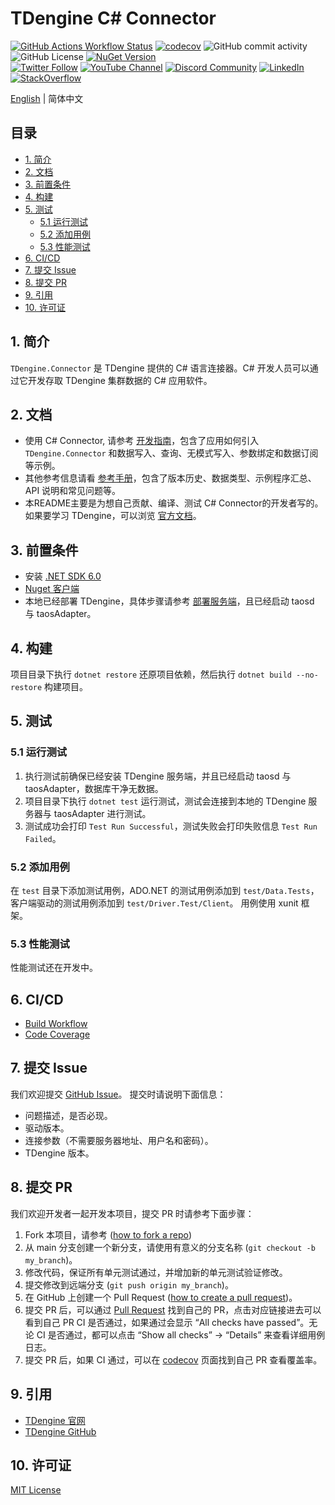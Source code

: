 <!-- omit in toc -->
# TDengine C# Connector
<!-- omit in toc -->

[![GitHub Actions Workflow Status](https://img.shields.io/github/actions/workflow/status/taosdata/taos-connector-dotnet/build.yml)](https://github.com/taosdata/taos-connector-dotnet/actions/workflows/build.yml)
[![codecov](https://codecov.io/gh/taosdata/taos-connector-dotnet/graph/badge.svg?token=U30JZYDGMS)](https://codecov.io/gh/taosdata/taos-connector-dotnet)
![GitHub commit activity](https://img.shields.io/github/commit-activity/m/taosdata/taos-connector-dotnet)
![GitHub License](https://img.shields.io/github/license/taosdata/taos-connector-dotnet)
[![NuGet Version](https://img.shields.io/nuget/v/TDengine.Connector)](https://www.nuget.org/packages/TDengine.Connector)
<br />
[![Twitter Follow](https://img.shields.io/twitter/follow/tdenginedb?label=TDengine&style=social)](https://twitter.com/tdenginedb)
[![YouTube Channel](https://img.shields.io/badge/Subscribe_@tdengine--white?logo=youtube&style=social)](https://www.youtube.com/@tdengine)
[![Discord Community](https://img.shields.io/badge/Join_Discord--white?logo=discord&style=social)](https://discord.com/invite/VZdSuUg4pS)
[![LinkedIn](https://img.shields.io/badge/Follow_LinkedIn--white?logo=linkedin&style=social)](https://www.linkedin.com/company/tdengine)
[![StackOverflow](https://img.shields.io/badge/Ask_StackOverflow--white?logo=stackoverflow&style=social&logoColor=orange)](https://stackoverflow.com/questions/tagged/tdengine)

[English](README.md) | 简体中文

<!-- omit in toc -->
## 目录
<!-- omit in toc -->

- [1. 简介](#1-简介)
- [2. 文档](#2-文档)
- [3. 前置条件](#3-前置条件)
- [4. 构建](#4-构建)
- [5. 测试](#5-测试)
  - [5.1 运行测试](#51-运行测试)
  - [5.2 添加用例](#52-添加用例)
  - [5.3 性能测试](#53-性能测试)
- [6. CI/CD](#6-cicd)
- [7. 提交 Issue](#7-提交-issue)
- [8. 提交 PR](#8-提交-pr)
- [9. 引用](#9-引用)
- [10. 许可证](#10-许可证)

## 1. 简介

`TDengine.Connector` 是 TDengine 提供的 C# 语言连接器。C# 开发人员可以通过它开发存取 TDengine 集群数据的 C# 应用软件。

## 2. 文档

- 使用 C# Connector, 请参考 [开发指南](https://docs.taosdata.com/develop/)，包含了应用如何引入 `TDengine.Connector` 和数据写入、查询、无模式写入、参数绑定和数据订阅等示例。
- 其他参考信息请看 [参考手册](https://docs.taosdata.com/reference/connector/csharp/)，包含了版本历史、数据类型、示例程序汇总、API 说明和常见问题等。
- 本README主要是为想自己贡献、编译、测试 C# Connector的开发者写的。如果要学习 TDengine，可以浏览 [官方文档](https://docs.taosdata.com/)。

## 3. 前置条件

- 安装 [.NET SDK 6.0](https://dotnet.microsoft.com/download/dotnet/6.0)
- [Nuget 客户端](https://docs.microsoft.com/en-us/nuget/install-nuget-client-tools)
- 本地已经部署 TDengine，具体步骤请参考 [部署服务端](https://docs.taosdata.com/get-started/package/)，且已经启动 taosd 与 taosAdapter。

## 4. 构建

项目目录下执行 `dotnet restore` 还原项目依赖，然后执行 `dotnet build --no-restore` 构建项目。

## 5. 测试

### 5.1 运行测试

1. 执行测试前确保已经安装 TDengine 服务端，并且已经启动 taosd 与 taosAdapter，数据库干净无数据。
2. 项目目录下执行 `dotnet test` 运行测试，测试会连接到本地的 TDengine 服务器与 taosAdapter 进行测试。
3. 测试成功会打印 `Test Run Successful`，测试失败会打印失败信息 `Test Run Failed`。

### 5.2 添加用例

在 `test` 目录下添加测试用例，ADO.NET 的测试用例添加到 `test/Data.Tests`，客户端驱动的测试用例添加到 `test/Driver.Test/Client`。
用例使用 xunit 框架。

### 5.3 性能测试

性能测试还在开发中。

## 6. CI/CD

- [Build Workflow](https://github.com/taosdata/taos-connector-dotnet/actions/workflows/build.yml)
- [Code Coverage](https://app.codecov.io/gh/taosdata/taos-connector-dotnet)

## 7. 提交 Issue

我们欢迎提交 [GitHub Issue](https://github.com/taosdata/taos-connector-dotnet/issues/new?template=Blank+issue)。 提交时请说明下面信息：

- 问题描述，是否必现。
- 驱动版本。
- 连接参数（不需要服务器地址、用户名和密码）。
- TDengine 版本。

## 8. 提交 PR

我们欢迎开发者一起开发本项目，提交 PR 时请参考下面步骤：

1. Fork 本项目，请参考 ([how to fork a repo](https://docs.github.com/en/get-started/quickstart/fork-a-repo))
2. 从 main 分支创建一个新分支，请使用有意义的分支名称 (`git checkout -b my_branch`)。
3. 修改代码，保证所有单元测试通过，并增加新的单元测试验证修改。
4. 提交修改到远端分支 (`git push origin my_branch`)。
5. 在 GitHub 上创建一个 Pull
   Request ([how to create a pull request](https://docs.github.com/en/pull-requests/collaborating-with-pull-requests/proposing-changes-to-your-work-with-pull-requests/creating-a-pull-request))。
6. 提交 PR 后，可以通过 [Pull Request](https://github.com/taosdata/taos-connector-dotnet/pulls) 找到自己的 PR，点击对应链接进去可以看到自己 PR CI 是否通过，如果通过会显示 “All checks have passed”。无论 CI 是否通过，都可以点击 “Show all checks” -> “Details” 来查看详细用例日志。
7. 提交 PR 后，如果 CI 通过，可以在 [codecov](https://app.codecov.io/gh/taosdata/taos-connector-dotnet/pulls) 页面找到自己 PR 查看覆盖率。

## 9. 引用

- [TDengine 官网](https://www.taosdata.com/)
- [TDengine GitHub](https://github.com/taosdata/TDengine)

## 10. 许可证

[MIT License](./LICENSE)